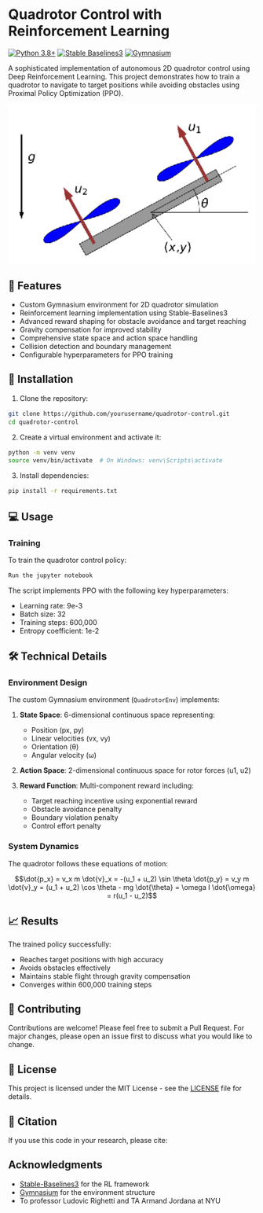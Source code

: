 # Quadrotor Control with Reinforcement Learning

[![Python 3.8+](https://img.shields.io/badge/python-3.8+-blue.svg)](https://www.python.org/downloads/)
[![Stable Baselines3](https://img.shields.io/badge/stable--baselines3-latest-brightgreen)](https://stable-baselines3.readthedocs.io/)
[![Gymnasium](https://img.shields.io/badge/Gymnasium-latest-orange)](https://gymnasium.farama.org/)

A sophisticated implementation of autonomous 2D quadrotor control using Deep Reinforcement Learning. This project demonstrates how to train a quadrotor to navigate to target positions while avoiding obstacles using Proximal Policy Optimization (PPO).

![Quadrotor Demonstration](quadrotor.png)

## 🚀 Features

- Custom Gymnasium environment for 2D quadrotor simulation
- Reinforcement learning implementation using Stable-Baselines3
- Advanced reward shaping for obstacle avoidance and target reaching
- Gravity compensation for improved stability
- Comprehensive state space and action space handling
- Collision detection and boundary management
- Configurable hyperparameters for PPO training


## 🔧 Installation

1. Clone the repository:
```bash
git clone https://github.com/yourusername/quadrotor-control.git
cd quadrotor-control
```

2. Create a virtual environment and activate it:
```bash
python -m venv venv
source venv/bin/activate  # On Windows: venv\Scripts\activate
```

3. Install dependencies:
```bash
pip install -r requirements.txt
```

## 💻 Usage

### Training

To train the quadrotor control policy:

```bash
Run the jupyter notebook 
```

The script implements PPO with the following key hyperparameters:
- Learning rate: 9e-3
- Batch size: 32
- Training steps: 600,000
- Entropy coefficient: 1e-2



## 🛠️ Technical Details

### Environment Design

The custom Gymnasium environment (`QuadrotorEnv`) implements:

1. **State Space**: 6-dimensional continuous space representing:
   - Position (px, py)
   - Linear velocities (vx, vy)
   - Orientation (θ)
   - Angular velocity (ω)

2. **Action Space**: 2-dimensional continuous space for rotor forces (u1, u2)

3. **Reward Function**: Multi-component reward including:
   - Target reaching incentive using exponential reward
   - Obstacle avoidance penalty
   - Boundary violation penalty
   - Control effort penalty

### System Dynamics

The quadrotor follows these equations of motion:

```math
\dot{p_x} = v_x
m \dot{v}_x = -(u_1 + u_2) \sin \theta
\dot{p_y} = v_y
m \dot{v}_y = (u_1 + u_2) \cos \theta - mg
\dot{\theta} = \omega
I \dot{\omega} = r(u_1 - u_2)
```

## 📈 Results

The trained policy successfully:
- Reaches target positions with high accuracy
- Avoids obstacles effectively
- Maintains stable flight through gravity compensation
- Converges within 600,000 training steps

## 🤝 Contributing

Contributions are welcome! Please feel free to submit a Pull Request. For major changes, please open an issue first to discuss what you would like to change.

## 📝 License

This project is licensed under the MIT License - see the [LICENSE](LICENSE) file for details.

## 🔗 Citation

If you use this code in your research, please cite:


## Acknowledgments

- [Stable-Baselines3](https://github.com/DLR-RM/stable-baselines3) for the RL framework
- [Gymnasium](https://gymnasium.farama.org/) for the environment structure
- To professor Ludovic Righetti and TA Armand Jordana at NYU 
